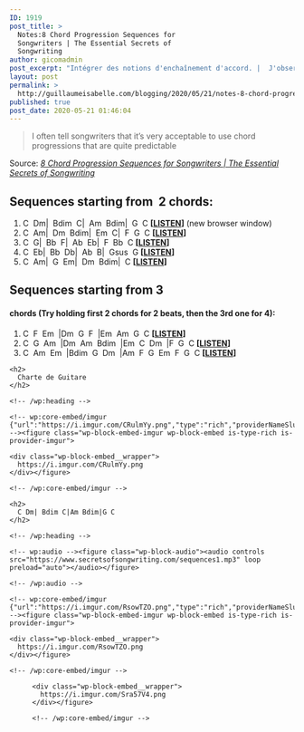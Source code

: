 ```yaml
---
ID: 1919
post_title: >
  Notes:8 Chord Progression Sequences for
  Songwriters | The Essential Secrets of
  Songwriting
author: gicomadmin
post_excerpt: "Intégrer des notions d'enchaînement d'accord. |  J'observe que mes enchaînements d'accord ne résoudent pas où je le désir "
layout: post
permalink: >
  http://guillaumeisabelle.com/blogging/2020/05/21/notes-8-chord-progression-sequences-for-songwriters-the-essential-secrets-of-songwriting/
published: true
post_date: 2020-05-21 01:46:04
---
```

> I often tell songwriters that it’s very acceptable to use chord progressions that are quite predictable

Source: *[8 Chord Progression Sequences for Songwriters | The Essential Secrets of Songwriting][1]*

<!-- wp:more -->

<!--more-->

<!-- /wp:more -->

<!-- wp:heading -->

## Sequences starting from  2 chords:

<!-- /wp:heading -->

<!-- wp:list {"ordered":true} -->

1.  C  Dm|  Bdim  C|  Am  Bdim|  G  C **[<a href="https://www.secretsofsongwriting.com/sequences1.mp3" target="_blank" rel="noreferrer noopener">LISTEN</a>]** (new browser window)
2.  C  Am|  Dm  Bdim|  Em  C|  F  G  C **[<a href="https://www.secretsofsongwriting.com/sequences2.mp3" target="_blank" rel="noreferrer noopener">LISTEN</a>]**
3.  C  G|  Bb  F|  Ab  Eb|  F  Bb  C **[<a href="https://www.secretsofsongwriting.com/sequences3.mp3" target="_blank" rel="noreferrer noopener">LISTEN</a>]**
4.  C  Eb|  Bb  Db|  Ab  B|  Gsus  G **[<a href="https://www.secretsofsongwriting.com/sequences4.mp3" target="_blank" rel="noreferrer noopener">LISTEN</a>]**
5.  C  Am|  G  Em|  Dm  Bdim|  C **[<a href="https://www.secretsofsongwriting.com/sequences5.mp3" target="_blank" rel="noreferrer noopener">LISTEN</a>]**

<!-- /wp:list -->

<!-- wp:heading -->

## Sequences starting from 3 

<!-- /wp:heading -->

<!-- wp:heading {"level":4} -->

#### chords (Try holding first 2 chords for 2 beats, then the 3rd one for 4):

<!-- /wp:heading -->

<!-- wp:list {"ordered":true} -->

1.  C  F  Em  |Dm  G  F  |Em  Am  G  C **[<a href="https://www.secretsofsongwriting.com/sequences6.mp3" target="_blank" rel="noreferrer noopener">LISTEN</a>]**
2.  C  G  Am  |Dm  Am  Bdim  |Em  C  Dm  |F  G  C **[<a href="https://www.secretsofsongwriting.com/sequences7.mp3" target="_blank" rel="noreferrer noopener">LISTEN</a>]**
3.  C  Am  Em  |Bdim  G  Dm  |Am  F  G  Em  F  G  C **[<a href="https://www.secretsofsongwriting.com/sequences8.mp3" target="_blank" rel="noreferrer noopener">LISTEN</a>]**

<!-- /wp:list -->

<!-- wp:group -->

<div class="wp-block-group">
  <div class="wp-block-group__inner-container">
    <!-- wp:heading -->
    
    <h2>
      Charte de Guitare
    </h2>
    
    <!-- /wp:heading -->
    
    <!-- wp:core-embed/imgur {"url":"https://i.imgur.com/CRulmYy.png","type":"rich","providerNameSlug":"imgur","className":""} --><figure class="wp-block-embed-imgur wp-block-embed is-type-rich is-provider-imgur">
    
    <div class="wp-block-embed__wrapper">
      https://i.imgur.com/CRulmYy.png
    </div></figure> 
    
    <!-- /wp:core-embed/imgur -->
  </div>
</div>

<!-- /wp:group -->

<!-- wp:group -->

<div class="wp-block-group">
  <div class="wp-block-group__inner-container">
    <!-- wp:heading -->
    
    <h2>
      C Dm| Bdim C|Am Bdim|G C
    </h2>
    
    <!-- /wp:heading -->
    
    <!-- wp:audio --><figure class="wp-block-audio"><audio controls src="https://www.secretsofsongwriting.com/sequences1.mp3" loop preload="auto"></audio></figure> 
    
    <!-- /wp:audio -->
    
    <!-- wp:core-embed/imgur {"url":"https://i.imgur.com/RsowTZO.png","type":"rich","providerNameSlug":"imgur","className":""} --><figure class="wp-block-embed-imgur wp-block-embed is-type-rich is-provider-imgur">
    
    <div class="wp-block-embed__wrapper">
      https://i.imgur.com/RsowTZO.png
    </div></figure> 
    
    <!-- /wp:core-embed/imgur -->
  </div>
</div>

<!-- /wp:group -->

<!-- wp:group -->

<div class="wp-block-group">
  <div class="wp-block-group__inner-container">
    <!-- wp:core-embed/imgur {"url":"https://i.imgur.com/Sra57V4.png","type":"rich","providerNameSlug":"imgur","className":""} --><figure class="wp-block-embed-imgur wp-block-embed is-type-rich is-provider-imgur">
    
    <div class="wp-block-embed__wrapper">
      https://i.imgur.com/Sra57V4.png
    </div></figure> 
    
    <!-- /wp:core-embed/imgur -->
  </div>
</div>

<!-- /wp:group -->

 [1]: https://www.secretsofsongwriting.com/2012/02/01/8-chord-progression-sequences-for-songwriters/